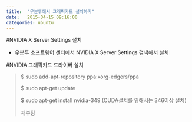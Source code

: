 ```yaml
---
title:  "우분투에서 그래픽카드 설치하기"
date:   2015-04-15 09:16:00
categories: ubuntu
---
```


#NVIDIA X Server Settings 설치

* 우분투 소프트웨어 센터에서 NVIDIA X Server Settings 검색해서 설치

#NVIDIA 그래픽카드 드라이버 설치

> $ sudo add-apt-repository ppa:xorg-edgers/ppa
>
> $ sudo apt-get update 
>
> $ sudo apt-get install nvidia-349 (CUDA설치를 위해서는 346이상 설치)
>
> 재부팅
